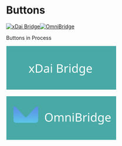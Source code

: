# Buttons

[![xDai Bridge](docs/.gitbook/assets/bridge-1.svg)](https://bridge.xdaichain.com/)[![OmniBridge](docs/.gitbook/assets/omni1.svg)](https://omni.xdaichain.com/bridge)

Buttons in Process 

![](../../.gitbook/assets/bridge-1.svg)

![](../../.gitbook/assets/omni1.svg)



